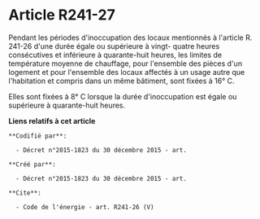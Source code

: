 # Article R241-27

Pendant les périodes d'inoccupation des locaux mentionnés à l'article R. 241-26 d'une durée égale ou supérieure à vingt-
quatre heures consécutives et inférieure à quarante-huit heures, les limites de température moyenne de chauffage, pour
l'ensemble des pièces d'un logement et pour l'ensemble des locaux affectés à un usage autre que l'habitation et compris dans
un même bâtiment, sont fixées à 16° C. 

Elles sont fixées à 8° C lorsque la durée d'inoccupation est égale ou supérieure à quarante-huit heures.

**Liens relatifs à cet article**

	**Codifié par**:

	  - Décret n°2015-1823 du 30 décembre 2015 - art.

	**Créé par**:

	  - Décret n°2015-1823 du 30 décembre 2015 - art.

	**Cite**:

	  - Code de l'énergie - art. R241-26 (V)
